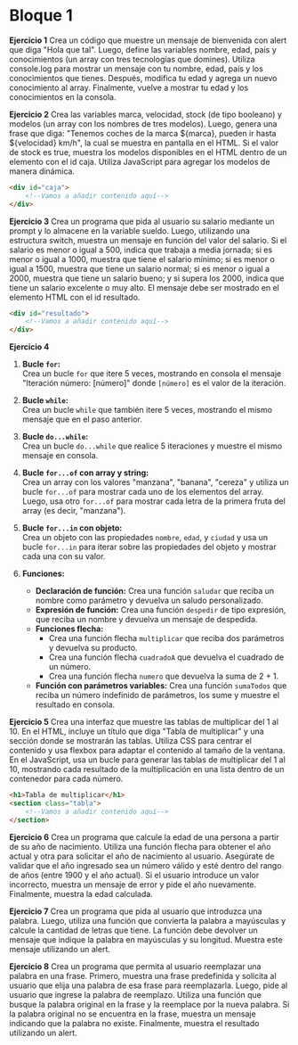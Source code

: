 # Bloque 1

**Ejercicio 1**
Crea un código que muestre un mensaje de bienvenida con alert que diga "Hola que tal". Luego, define las variables nombre, edad, pais y conocimientos (un array con tres tecnologías que domines). Utiliza console.log para mostrar un mensaje con tu nombre, edad, país y los conocimientos que tienes. Después, modifica tu edad y agrega un nuevo conocimiento al array. Finalmente, vuelve a mostrar tu edad y los conocimientos en la consola.

**Ejercicio 2**
Crea las variables marca, velocidad, stock (de tipo booleano) y modelos (un array con los nombres de tres modelos). Luego, genera una frase que diga: "Tenemos coches de la marca ${marca}, pueden ir hasta ${velocidad} km/h", la cual se muestra en pantalla en el HTML. Si el valor de stock es true, muestra los modelos disponibles en el HTML dentro de un elemento con el id caja. Utiliza JavaScript para agregar los modelos de manera dinámica.

```html
<div id="caja">
    <!--Vamos a añadir contenido aquí-->
</div>
```

**Ejercicio 3**
Crea un programa que pida al usuario su salario mediante un prompt y lo almacene en la variable sueldo. Luego, utilizando una estructura switch, muestra un mensaje en función del valor del salario. Si el salario es menor o igual a 500, indica que trabaja a media jornada; si es menor o igual a 1000, muestra que tiene el salario mínimo; si es menor o igual a 1500, muestra que tiene un salario normal; si es menor o igual a 2000, muestra que tiene un salario bueno; y si supera los 2000, indica que tiene un salario excelente o muy alto. El mensaje debe ser mostrado en el elemento HTML con el id resultado.

```html
<div id="resultado">
    <!--Vamos a añadir contenido aquí-->
</div>
```

**Ejercicio 4**
1. **Bucle `for`:**  
   Crea un bucle `for` que itere 5 veces, mostrando en consola el mensaje "Iteración número: [número]" donde `[número]` es el valor de la iteración.

2. **Bucle `while`:**  
   Crea un bucle `while` que también itere 5 veces, mostrando el mismo mensaje que en el paso anterior.

3. **Bucle `do...while`:**  
   Crea un bucle `do...while` que realice 5 iteraciones y muestre el mismo mensaje en consola.

4. **Bucle `for...of` con array y string:**  
   Crea un array con los valores "manzana", "banana", "cereza" y utiliza un bucle `for...of` para mostrar cada uno de los elementos del array.  
   Luego, usa otro `for...of` para mostrar cada letra de la primera fruta del array (es decir, "manzana").

5. **Bucle `for...in` con objeto:**  
   Crea un objeto con las propiedades `nombre`, `edad`, y `ciudad` y usa un bucle `for...in` para iterar sobre las propiedades del objeto y mostrar cada una con su valor.

6. **Funciones:**
   - **Declaración de función:** Crea una función `saludar` que reciba un nombre como parámetro y devuelva un saludo personalizado.
   - **Expresión de función:** Crea una función `despedir` de tipo expresión, que reciba un nombre y devuelva un mensaje de despedida.
   - **Funciones flecha:** 
     - Crea una función flecha `multiplicar` que reciba dos parámetros y devuelva su producto.
     - Crea una función flecha `cuadradoA` que devuelva el cuadrado de un número.
     - Crea una función flecha `numero` que devuelva la suma de 2 + 1.
   - **Función con parámetros variables:** Crea una función `sumaTodos` que reciba un número indefinido de parámetros, los sume y muestre el resultado en consola.

**Ejercicio 5**
Crea una interfaz que muestre las tablas de multiplicar del 1 al 10. En el HTML, incluye un título que diga "Tabla de multiplicar" y una sección donde se mostrarán las tablas. Utiliza CSS para centrar el contenido y usa flexbox para adaptar el contenido al tamaño de la ventana. En el JavaScript, usa un bucle para generar las tablas de multiplicar del 1 al 10, mostrando cada resultado de la multiplicación en una lista dentro de un contenedor para cada número.

```html
<h1>Tabla de multiplicar</h1>
<section class="tabla">
    <!--Vamos a añadir contenido aquí-->
</section>
```

**Ejercicio 6**
Crea un programa que calcule la edad de una persona a partir de su año de nacimiento. Utiliza una función flecha para obtener el año actual y otra para solicitar el año de nacimiento al usuario. Asegúrate de validar que el año ingresado sea un número válido y esté dentro del rango de años (entre 1900 y el año actual). Si el usuario introduce un valor incorrecto, muestra un mensaje de error y pide el año nuevamente. Finalmente, muestra la edad calculada.

**Ejercicio 7**
Crea un programa que pida al usuario que introduzca una palabra. Luego, utiliza una función que convierta la palabra a mayúsculas y calcule la cantidad de letras que tiene. La función debe devolver un mensaje que indique la palabra en mayúsculas y su longitud. Muestra este mensaje utilizando un alert.

**Ejercicio 8**
Crea un programa que permita al usuario reemplazar una palabra en una frase. Primero, muestra una frase predefinida y solicita al usuario que elija una palabra de esa frase para reemplazarla. Luego, pide al usuario que ingrese la palabra de reemplazo. Utiliza una función que busque la palabra original en la frase y la reemplace por la nueva palabra. Si la palabra original no se encuentra en la frase, muestra un mensaje indicando que la palabra no existe. Finalmente, muestra el resultado utilizando un alert.